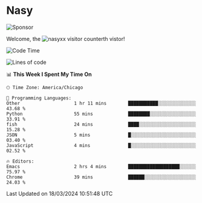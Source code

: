 # Nasy

<!--
<p align="center">
<img height="200" src="https://github-readme-stats.vercel.app/api?username=nasyxx&count_private=true&show_icons=true&theme=dracula&include_all_commits=true"/>
<img height="200" src="https://github-readme-stats.vercel.app/api/top-langs/?username=nasyxx&theme=dracula&hide=html,jupyter+notebook&count_private=true&show_icons=true"/>
</p>

  
----------------
-->

![Sponsor](https://img.shields.io/static/v1.svg?label=Sponsor&message=%E2%9D%A4&logo=GitHub&style=flat&color=pink)
 
Welcome, the ![nasyxx visitor counter](https://count.getloli.com/get/@nasyxx?theme=rule34)th vistor!
 
<!--START_SECTION:waka-->
![Code Time](http://img.shields.io/badge/Code%20Time-4%2C354%20hrs%2020%20mins-blue)

![Lines of code](https://img.shields.io/badge/From%20Hello%20World%20I%27ve%20Written-6.3%20million%20lines%20of%20code-blue)

📊 **This Week I Spent My Time On** 

```text
🕑︎ Time Zone: America/Chicago

💬 Programming Languages: 
Other                    1 hr 11 mins        ███████████░░░░░░░░░░░░░░   43.68 % 
Python                   55 mins             ████████░░░░░░░░░░░░░░░░░   33.91 % 
fish                     24 mins             ████░░░░░░░░░░░░░░░░░░░░░   15.28 % 
JSON                     5 mins              █░░░░░░░░░░░░░░░░░░░░░░░░   03.40 % 
JavaScript               4 mins              █░░░░░░░░░░░░░░░░░░░░░░░░   02.52 % 

🔥 Editors: 
Emacs                    2 hrs 4 mins        ███████████████████░░░░░░   75.97 % 
Chrome                   39 mins             ██████░░░░░░░░░░░░░░░░░░░   24.03 % 
```


 Last Updated on 18/03/2024 10:51:48 UTC
<!--END_SECTION:waka-->

<!-- ![visitors](https://visitor-badge.laobi.icu/badge?page_id=nasyxx.nasyxx) -->
